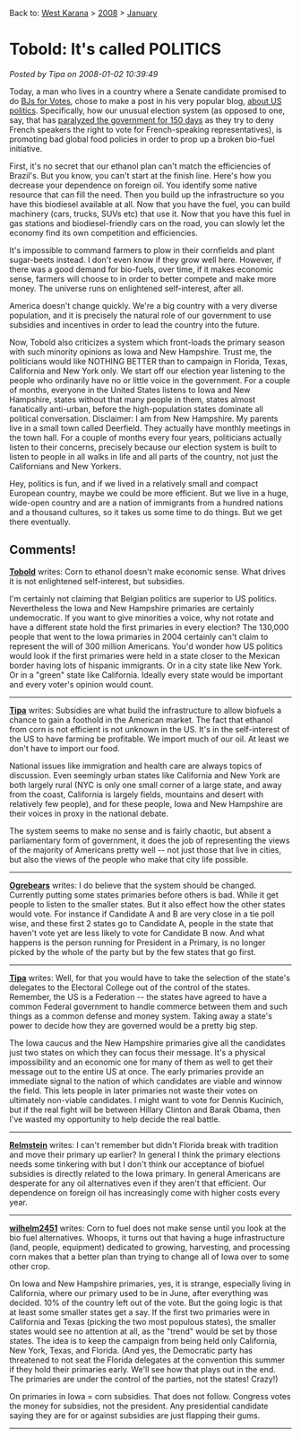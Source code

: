 Back to: [West Karana](/posts/westkarana.md) > [2008](/posts/2008/westkarana.md) > [January](./westkarana.md)
# Tobold: It's called POLITICS

*Posted by Tipa on 2008-01-02 10:39:49*

Today, a man who lives in a country where a Senate candidate promised to do [BJs for Votes](http://chill888.newsvine.com/_news/2007/05/11/713764-belgium-politics-i-will-give-you-40000-blowjobs), chose to make a post in his very popular blog, [about US politics](http://tobolds.blogspot.com/2008/01/iowa-primaries-and-global-food-prices.html). Specifically, how our unusual election system (as opposed to one, say, that has [paralyzed the government for 150 days](http://www.economist.com/displaystory.cfm?story_id=10110979) as they try to deny French speakers the right to vote for French-speaking representatives), is promoting bad global food policies in order to prop up a broken bio-fuel initiative.

First, it's no secret that our ethanol plan can't match the efficiencies of Brazil's. But you know, you can't start at the finish line. Here's how you decrease your dependence on foreign oil. You identify some native resource that can fill the need. Then you build up the infrastructure so you have this biodiesel available at all. Now that you have the fuel, you can build machinery (cars, trucks, SUVs etc) that use it. Now that you have this fuel in gas stations and biodiesel-friendly cars on the road, you can slowly let the economy find its own competition and efficiencies.

It's impossible to command farmers to plow in their cornfields and plant sugar-beets instead. I don't even know if they grow well here. However, if there was a good demand for bio-fuels, over time, if it makes economic sense, farmers will choose to in order to better compete and make more money. The universe runs on enlightened self-interest, after all.

America doesn't change quickly. We're a big country with a very diverse population, and it is precisely the natural role of our government to use subsidies and incentives in order to lead the country into the future.

Now, Tobold also criticizes a system which front-loads the primary season with such minority opinions as Iowa and New Hampshire. Trust me, the politicians would like NOTHING BETTER than to campaign in Florida, Texas, California and New York only. We start off our election year listening to the people who ordinarily have no or little voice in the government. For a couple of months, everyone in the United States listens to Iowa and New Hampshire, states without that many people in them, states almost fanatically anti-urban, before the high-population states dominate all political conversation. Disclaimer: I am from New Hampshire. My parents live in a small town called Deerfield. They actually have monthly meetings in the town hall. For a couple of months every four years, politicians actually listen to their concerns, precisely because our election system is built to listen to people in all walks in life and all parts of the country, not just the Californians and New Yorkers.

Hey, politics is fun, and if we lived in a relatively small and compact European country, maybe we could be more efficient. But we live in a huge, wide-open country and are a nation of immigrants from a hundred nations and a thousand cultures, so it takes us some time to do things. But we get there eventually.

## Comments!

**[Tobold](http://tobolds.blogspot.com/)** writes: Corn to ethanol doesn't make economic sense. What drives it is not enlightened self-interest, but subsidies.

I'm certainly not claiming that Belgian politics are superior to US politics. Nevertheless the Iowa and New Hampshire primaries are certainly undemocratic. If you want to give minorities a voice, why not rotate and have a different state hold the first primaries in every election? The 130,000 people that went to the Iowa primaries in 2004 certainly can't claim to represent the will of 300 million Americans. You'd wonder how US politics would look if the first primaries were held in a state closer to the Mexican border having lots of hispanic immigrants. Or in a city state like New York. Or in a "green" state like California. Ideally every state would be important and every voter's opinion would count.

---

**[Tipa](https://chasingdings.com)** writes: Subsidies are what build the infrastructure to allow biofuels a chance to gain a foothold in the American market. The fact that ethanol from corn is not efficient is not unknown in the US. It's in the self-interest of the US to have farming be profitable. We import much of our oil. At least we don't have to import our food.

National issues like immigration and health care are always topics of discussion. Even seemingly urban states like California and New York are both largely rural (NYC is only one small corner of a large state, and away from the coast, California is largely fields, mountains and desert with relatively few people), and for these people, Iowa and New Hampshire are their voices in proxy in the national debate.

The system seems to make no sense and is fairly chaotic, but absent a parliamentary form of government, it does the job of representing the views of the majority of Americans pretty well -- not just those that live in cities, but also the views of the people who make that city life possible.

---

**[Ogrebears](http://www.ogrebear.com)** writes: I do believe that the system should be changed. Currently putting some states primaries before others is bad. While it get people to listen to the smaller states. But it also effect how the other states would vote. For instance if Candidate A and B are very close in a tie poll wise, and these first 2 states go to Candidate A, people in the state that haven't vote yet are less likely to vote for Candidate B now. And what happens is the person running for President in a Primary, is no longer picked by the whole of the party but by the few states that go first.

---

**[Tipa](https://chasingdings.com)** writes: Well, for that you would have to take the selection of the state's delegates to the Electoral College out of the control of the states. Remember, the US is a Federation -- the states have agreed to have a common Federal government to handle commerce between them and such things as a common defense and money system. Taking away a state's power to decide how they are governed would be a pretty big step.

The Iowa caucus and the New Hampshire primaries give all the candidates just two states on which they can focus their message. It's a physical impossibility and an economic one for many of them as well to get their message out to the entire US at once. The early primaries provide an immediate signal to the nation of which candidates are viable and winnow the field. This lets people in later primaries not waste their votes on ultimately non-viable candidates. I might want to vote for Dennis Kucinich, but if the real fight will be between Hillary Clinton and Barak Obama, then I've wasted my opportunity to help decide the real battle.

---

**[Relmstein](http://relmstein.blogspot.com)** writes: I can't remember but didn't Florida break with tradition and move their primary up earlier? In general I think the primary elections needs some tinkering with but I don't think our acceptance of biofuel subsidies is directly related to the Iowa primary. In general Americans are desperate for any oil alternatives even if they aren't that efficient. Our dependence on foreign oil has increasingly come with higher costs every year.

---

**[wilhelm2451](http://tagn.wordpress.com)** writes: Corn to fuel does not make sense until you look at the bio fuel alternatives. Whoops, it turns out that having a huge infrastructure (land, people, equipment) dedicated to growing, harvesting, and processing corn makes that a better plan than trying to change all of Iowa over to some other crop.

On Iowa and New Hampshire primaries, yes, it is strange, especially living in California, where our primary used to be in June, after everything was decided. 10% of the country left out of the vote. But the going logic is that at least some smaller states get a say. If the first two primaries were in California and Texas (picking the two most populous states), the smaller states would see no attention at all, as the "trend" would be set by those states. The idea is to keep the campaign from being held only California, New York, Texas, and Florida. (And yes, the Democratic party has threatened to not seat the Florida delegates at the convention this summer if they hold their primaries early. We'll see how that plays out in the end. The primaries are under the control of the parties, not the states! Crazy!)

On primaries in Iowa = corn subsidies. That does not follow. Congress votes the money for subsidies, not the president. Any presidential candidate saying they are for or against subsidies are just flapping their gums.

---

